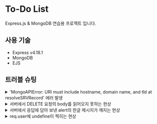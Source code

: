 # To-Do List
Express.js & MongoDB 연습용 프로젝트 입니다.

## 사용 기술
- Express v4.18.1
- MongoDB 
- EJS

## 트러블 슈팅
<details>
  <summary>'MongoAPIError: URI must include hostname, domain name, and tld
    at resolveSRVRecord' 에러 발생</summary>
  
  
  ### 😣 문제 상황
  https://github.com/donghun-K/to-do-list/blob/00c090c4c4d3d5bbd4d96d841cf51167af99d664/server.js#L23
  
  - MongoDB에 접속하는 과정에서 ```MongoAPIError: URI must include hostname, domain name, and tld
    at resolveSRVRecord``` 에러 발생.
  - 해당 에러는 ```process.env.DB_URL```부분에 들어가는 URI 값이 부정확할 때 발생하는 에러.
  - 혹시나 오타가 있었나 몇 번이나 다시 써봤지만 해결되지 않음.
  
  ### ✅ 해결
  - 그러다가 문득 MongoDB 계정을 만드는 과정에서 encodig 어쩌구 하는 메시지가 떴던 것이 기억 남.
  - 알고 보니 비밀번호에 특수문자가 들어가 있어서 생긴 문제. 비밀번호에 특수문자를 제거 해 해결.
  - 경고 메시지 같은 게 뜨면 꼭 잘 읽어보자...
  > https://stackoverflow.com/questions/55753484/mongoparseerror-uri-does-not-have-hostname-domain-name-and-tld/56705563
</details>

<details>
  <summary>서버에서 DELETE 요청의 body를 읽어오지 못하는 현상</summary>
  
  
  ### 😣 문제 상황
  https://github.com/donghun-K/to-do-list/blob/00c090c4c4d3d5bbd4d96d841cf51167af99d664/server.js#L102-L104
  - DELETE 요청을 받았는데 DB의 데이터가 제대로 삭제가 되지 않음.
  - ```console.log(req.body)```로 요청의 body를 읽어보니 ```{}```가 출력 되는 것을 확인.
  - 요청을 보내는 부분에서는 문제 될 부분이 없기에 요청을 받는 서버의 문제라고 판단.
  
  ### ✅ 해결
  https://github.com/donghun-K/to-do-list/blob/00c090c4c4d3d5bbd4d96d841cf51167af99d664/server.js#L8
  - body-parser에 Request Body를 json 형식으로 parsing 하게 해주는 라인을 추가해서 해결.
  - 해결 방법을 찾던 중 애초에 DELETE 요청에서 Request Body에 파라미터를 담아 보내는 방식이 정상적인 방법이 아님을 알게 됨. 추후 수정 필요. 
  > https://stackoverflow.com/questions/38294730/express-js-post-req-body-empty
</details>

<details>
  <summary>서버에서 응답에 담아 보낸 alert의 한글 메시지가 깨지는 현상 </summary>
  
  
  ### 😣 문제 상황
  https://github.com/donghun-K/to-do-list/blob/00c090c4c4d3d5bbd4d96d841cf51167af99d664/server.js#L129-L130
  - 서버의 응답에 클라이언트에게 alert을 띄우고 페이지를 이동하게하는 스크립트를 추가하는 코드 작성.
  - alert도 제대로 뜨고 페이지 이동도 문제 없었지만 alert의 메시지가 깨지는 현상 발생.
  
  ### ✅ 해결
  https://github.com/donghun-K/to-do-list/blob/00c090c4c4d3d5bbd4d96d841cf51167af99d664/server.js#L128-L130
  - 한글 깨짐은 어차피 인코딩 문제일 거라 판단, 응답을 utf-8로 보내주는 라인을 추가해 해결.
  > https://wowan.tistory.com/59
</details>

<details>
  <summary>req.user에 undefine이 찍히는 현상</summary>
  
  
  ### 😣 문제 상황
  
  
  ### ✅ 해결
  
</details>
